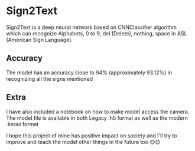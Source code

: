 # Sign2Text

Sign2Text is a deep neural network based on CNNClassifier algorithm which can recognize Alphabets, 0 to 9, del (Delete), nothing, space in ASL (American Sign Language).

## Accuracy

The model has an accuracy close to 94% (approximately 93.12%) in recognizing all the signs mentioned

## Extra

I have also included a notebook on how to make model access the camera. The model file is available in both Legacy .h5 formal as well as the modern .keras format

I hope this project of mine has positive impact on society and I'll try to improve and teach the model other things in the future too 😊😊
